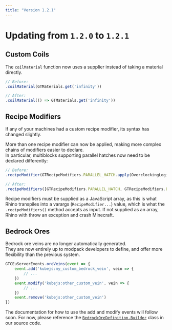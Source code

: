 ```yaml
---
title: "Version 1.2.1"
---
```



# Updating from `1.2.0` to `1.2.1`


## Custom Coils

The `coilMaterial` function now uses a supplier instead of taking a material directly.

```js
// Before:
.coilMaterial(GTMaterials.get('infinity'))

// After:
.coilMaterial(() => GTMaterials.get('infinity'))
```


## Recipe Modifiers

If any of your machines had a custom recipe modifier, its syntax has changed slightly.

More than one recipe modifier can now be applied, making more complex chains of modifiers easier to declare.  
In particular, multiblocks supporting parallel hatches now need to be declared differently:

```js
// Before:
.recipeModifier(GTRecipeModifiers.PARALLEL_HATCH.apply(OverclockingLogic.PERFECT_OVERCLOCK, GTRecipeModifiers.ELECTRIC_OVERCLOCK))

// After:
.recipeModifiers([GTRecipeModifiers.PARALLEL_HATCH, GTRecipeModifiers.ELECTRIC_OVERCLOCK.apply(OverclockingLogic.PERFECT_OVERCLOCK)])
```
Recipe modifiers must be supplied as a JavaScript array, as this is what Rhino transpiles into a varargs (```RecipeModifier...```) value, which is what the ```.recipeModifiers()``` method accepts as input. If not supplied as an array, Rhino with throw an exception and crash Minecraft.

## Bedrock Ores

Bedrock ore veins are no longer automatically generated.  
They are now entirely up to modpack developers to define, and offer more flexibility than the previous system.


```js
GTCEuServerEvents.oreVeins(event => {
    event.add('kubejs:my_custom_bedrock_vein', vein => {
        // ...
    })
    event.modify('kubejs:other_custom_vein', vein => {
        // ...
    })
    event.remove('kubejs:other_custom_vein')
})
```

The documentation for how to use the add and modify events will follow soon.
For now, please reference the [`BedrockOreDefinition.Builder`](https://github.com/GregTechCEu/GregTech-Modern/blob/1.20.1/src/main/java/com/gregtechceu/gtceu/api/data/worldgen/bedrockore/BedrockOreDefinition.java#L117) class in our source code.

